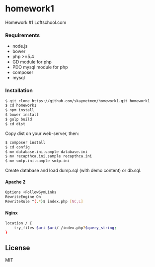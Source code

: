 # homework1
Homework #1 Loftschool.com

### Requirements
- node.js
- bower
- php >=5.4
- GD module for php
- PDO mysql module for php
- composer
- mysql

### Installation

```sh
$ git clone https://github.com/skaynetmen/homework1.git homework1
$ cd homework1
$ npm install
$ bower install
$ gulp build
$ cd dist
```
Copy dist on your web-server, then:

```sh
$ composer install
$ cd config
$ mv database.ini.sample database.ini
$ mv recapthca.ini.sample recapthca.ini
$ mv smtp.ini.sample smtp.ini
```

Create database and load dump.sql (with demo content) or db.sql.

#### Apache 2

```sh
Options +FollowSymLinks
RewriteEngine On
RewriteRule ^(.*)$ index.php [NC,L]
```

#### Nginx

```sh
location / {
	try_files $uri $uri/ /index.php?$query_string;
}
```

License
----

MIT